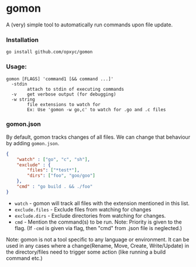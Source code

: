 # gomon

A (very) simple tool to automatically run commands upon file update.

### Installation
```
go install github.com/opxyc/gomon
```

### Usage:
```
gomon [FLAGS] 'command1 [&& command ...]'
  -stdin
        attach to stdin of executing commands
  -v    get verbose output (for debugging)
  -w string
        file extensions to watch for
        Ex: Use 'gomon -w go,c' to watch for .go and .c files
```

### gomon.json
By default, gomon tracks changes of all files. We can change that behaviour by adding `gomon.json`.
```json
{
    "watch" : ["go", "c", "sh"],
    "exclude" : {
        "files": ["*test*"],
        "dirs": ["foo", "goo/goo"]
    },
    "cmd" : "go build . && ./foo"
}
```
- `watch` - gomon will track all files with the extension mentioned in this list.
- `exclude.files` - Exclude files from watching for changes
- `exclude.dirs` - Exclude directories from watching for changes.
- `cmd` - Mention the command(s) to be run. Note: Priority is given to the flag. (If `-cmd` is given via flag, then "cmd" from .json file is neglected.)

Note: gomon is not a tool specific to any language or environment. It can be used in any cases where a change(Rename, Move, Create, Write/Update) in the directory/files need to trigger some action (like running a build command etc.)